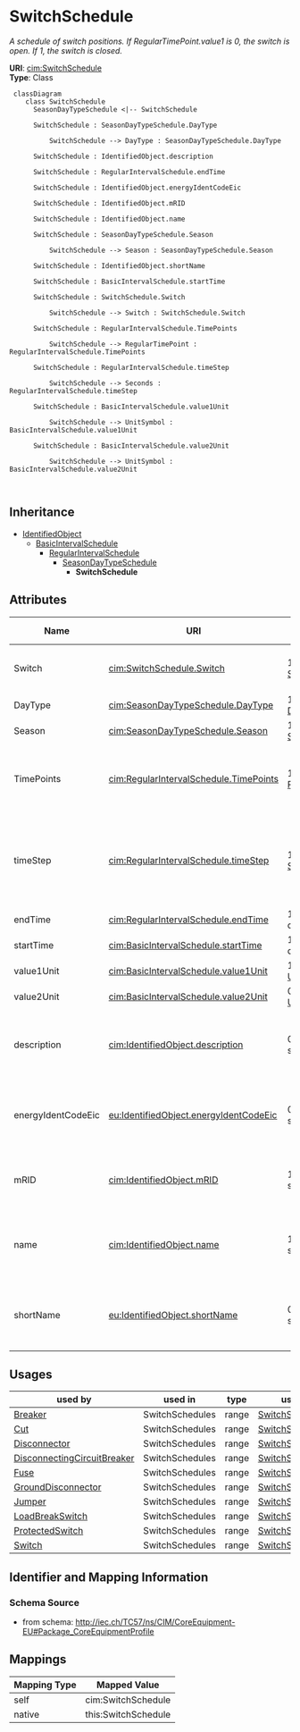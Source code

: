 # SwitchSchedule


_A schedule of switch positions.  If RegularTimePoint.value1 is 0, the switch is open.  If 1, the switch is closed._





**URI**: [cim:SwitchSchedule](http://iec.ch/TC57/CIM100#SwitchSchedule)<br />
**Type**: Class




```mermaid
 classDiagram
    class SwitchSchedule
      SeasonDayTypeSchedule <|-- SwitchSchedule
      
      SwitchSchedule : SeasonDayTypeSchedule.DayType
        
          SwitchSchedule --> DayType : SeasonDayTypeSchedule.DayType
        
      SwitchSchedule : IdentifiedObject.description
        
      SwitchSchedule : RegularIntervalSchedule.endTime
        
      SwitchSchedule : IdentifiedObject.energyIdentCodeEic
        
      SwitchSchedule : IdentifiedObject.mRID
        
      SwitchSchedule : IdentifiedObject.name
        
      SwitchSchedule : SeasonDayTypeSchedule.Season
        
          SwitchSchedule --> Season : SeasonDayTypeSchedule.Season
        
      SwitchSchedule : IdentifiedObject.shortName
        
      SwitchSchedule : BasicIntervalSchedule.startTime
        
      SwitchSchedule : SwitchSchedule.Switch
        
          SwitchSchedule --> Switch : SwitchSchedule.Switch
        
      SwitchSchedule : RegularIntervalSchedule.TimePoints
        
          SwitchSchedule --> RegularTimePoint : RegularIntervalSchedule.TimePoints
        
      SwitchSchedule : RegularIntervalSchedule.timeStep
        
          SwitchSchedule --> Seconds : RegularIntervalSchedule.timeStep
        
      SwitchSchedule : BasicIntervalSchedule.value1Unit
        
          SwitchSchedule --> UnitSymbol : BasicIntervalSchedule.value1Unit
        
      SwitchSchedule : BasicIntervalSchedule.value2Unit
        
          SwitchSchedule --> UnitSymbol : BasicIntervalSchedule.value2Unit
        
      
```





## Inheritance
* [IdentifiedObject](IdentifiedObject.md)
    * [BasicIntervalSchedule](BasicIntervalSchedule.md)
        * [RegularIntervalSchedule](RegularIntervalSchedule.md)
            * [SeasonDayTypeSchedule](SeasonDayTypeSchedule.md)
                * **SwitchSchedule**



## Attributes


| Name | URI | Cardinality and Range | Description | Inheritance |
| ---  | --- | --- | --- | --- |
| Switch | [cim:SwitchSchedule.Switch](http://iec.ch/TC57/CIM100#SwitchSchedule.Switch) | 1..1 <br />  [Switch](Switch.md)  | A SwitchSchedule is associated with a Switch | direct |
| DayType | [cim:SeasonDayTypeSchedule.DayType](http://iec.ch/TC57/CIM100#SeasonDayTypeSchedule.DayType) | 1..1 <br />  [DayType](DayType.md)  | DayType for the Schedule | [SeasonDayTypeSchedule](SeasonDayTypeSchedule.md) |
| Season | [cim:SeasonDayTypeSchedule.Season](http://iec.ch/TC57/CIM100#SeasonDayTypeSchedule.Season) | 1..1 <br />  [Season](Season.md)  | Season for the Schedule | [SeasonDayTypeSchedule](SeasonDayTypeSchedule.md) |
| TimePoints | [cim:RegularIntervalSchedule.TimePoints](http://iec.ch/TC57/CIM100#RegularIntervalSchedule.TimePoints) | 1..* <br />  [RegularTimePoint](RegularTimePoint.md)  | The regular interval time point data values that define this schedule | [RegularIntervalSchedule](RegularIntervalSchedule.md) |
| timeStep | [cim:RegularIntervalSchedule.timeStep](http://iec.ch/TC57/CIM100#RegularIntervalSchedule.timeStep) | 1..1 <br />  [Seconds](Seconds.md)  | The time between each pair of subsequent regular time points in sequence orde... | [RegularIntervalSchedule](RegularIntervalSchedule.md) |
| endTime | [cim:RegularIntervalSchedule.endTime](http://iec.ch/TC57/CIM100#RegularIntervalSchedule.endTime) | 1..1 <br />  date  | The time for the last time point | [RegularIntervalSchedule](RegularIntervalSchedule.md) |
| startTime | [cim:BasicIntervalSchedule.startTime](http://iec.ch/TC57/CIM100#BasicIntervalSchedule.startTime) | 1..1 <br />  date  | The time for the first time point | [BasicIntervalSchedule](BasicIntervalSchedule.md) |
| value1Unit | [cim:BasicIntervalSchedule.value1Unit](http://iec.ch/TC57/CIM100#BasicIntervalSchedule.value1Unit) | 1..1 <br />  [UnitSymbol](UnitSymbol.md)  | Value1 units of measure | [BasicIntervalSchedule](BasicIntervalSchedule.md) |
| value2Unit | [cim:BasicIntervalSchedule.value2Unit](http://iec.ch/TC57/CIM100#BasicIntervalSchedule.value2Unit) | 0..1 <br />  [UnitSymbol](UnitSymbol.md)  | Value2 units of measure | [BasicIntervalSchedule](BasicIntervalSchedule.md) |
| description | [cim:IdentifiedObject.description](http://iec.ch/TC57/CIM100#IdentifiedObject.description) | 0..1 <br />  string  | The description is a free human readable text describing or naming the object | [IdentifiedObject](IdentifiedObject.md) |
| energyIdentCodeEic | [eu:IdentifiedObject.energyIdentCodeEic](http://iec.ch/TC57/CIM100-European#IdentifiedObject.energyIdentCodeEic) | 0..1 <br />  string  | The attribute is used for an exchange of the EIC code (Energy identification ... | [IdentifiedObject](IdentifiedObject.md) |
| mRID | [cim:IdentifiedObject.mRID](http://iec.ch/TC57/CIM100#IdentifiedObject.mRID) | 1..1 <br />  string  | Master resource identifier issued by a model authority | [IdentifiedObject](IdentifiedObject.md) |
| name | [cim:IdentifiedObject.name](http://iec.ch/TC57/CIM100#IdentifiedObject.name) | 1..1 <br />  string  | The name is any free human readable and possibly non unique text naming the o... | [IdentifiedObject](IdentifiedObject.md) |
| shortName | [eu:IdentifiedObject.shortName](http://iec.ch/TC57/CIM100-European#IdentifiedObject.shortName) | 0..1 <br />  string  | The attribute is used for an exchange of a human readable short name with len... | [IdentifiedObject](IdentifiedObject.md) |





## Usages

| used by | used in | type | used |
| ---  | --- | --- | --- |
| [Breaker](Breaker.md) | SwitchSchedules | range | [SwitchSchedule](SwitchSchedule.md) |
| [Cut](Cut.md) | SwitchSchedules | range | [SwitchSchedule](SwitchSchedule.md) |
| [Disconnector](Disconnector.md) | SwitchSchedules | range | [SwitchSchedule](SwitchSchedule.md) |
| [DisconnectingCircuitBreaker](DisconnectingCircuitBreaker.md) | SwitchSchedules | range | [SwitchSchedule](SwitchSchedule.md) |
| [Fuse](Fuse.md) | SwitchSchedules | range | [SwitchSchedule](SwitchSchedule.md) |
| [GroundDisconnector](GroundDisconnector.md) | SwitchSchedules | range | [SwitchSchedule](SwitchSchedule.md) |
| [Jumper](Jumper.md) | SwitchSchedules | range | [SwitchSchedule](SwitchSchedule.md) |
| [LoadBreakSwitch](LoadBreakSwitch.md) | SwitchSchedules | range | [SwitchSchedule](SwitchSchedule.md) |
| [ProtectedSwitch](ProtectedSwitch.md) | SwitchSchedules | range | [SwitchSchedule](SwitchSchedule.md) |
| [Switch](Switch.md) | SwitchSchedules | range | [SwitchSchedule](SwitchSchedule.md) |






## Identifier and Mapping Information







### Schema Source


* from schema: http://iec.ch/TC57/ns/CIM/CoreEquipment-EU#Package_CoreEquipmentProfile





## Mappings

| Mapping Type | Mapped Value |
| ---  | ---  |
| self | cim:SwitchSchedule |
| native | this:SwitchSchedule |




